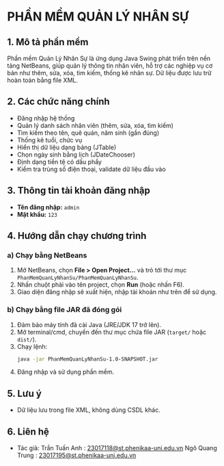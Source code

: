 # PHẦN MỀM QUẢN LÝ NHÂN SỰ

## 1. Mô tả phần mềm
Phần mềm Quản Lý Nhân Sự là ứng dụng Java Swing phát triển trên nền tảng NetBeans, giúp quản lý thông tin nhân viên, hỗ trợ các nghiệp vụ cơ bản như thêm, sửa, xóa, tìm kiếm, thống kê nhân sự. Dữ liệu được lưu trữ hoàn toàn bằng file XML.

## 2. Các chức năng chính
- Đăng nhập hệ thống
- Quản lý danh sách nhân viên (thêm, sửa, xóa, tìm kiếm)
- Tìm kiếm theo tên, quê quán, năm sinh (gần đúng)
- Thống kê tuổi, chức vụ
- Hiển thị dữ liệu dạng bảng (JTable)
- Chọn ngày sinh bằng lịch (JDateChooser)
- Định dạng tiền tệ có dấu phẩy
- Kiểm tra trùng số điện thoại, validate dữ liệu đầu vào

## 3. Thông tin tài khoản đăng nhập
- **Tên đăng nhập:** `admin`
- **Mật khẩu:** `123`

## 4. Hướng dẫn chạy chương trình
### a) Chạy bằng NetBeans
1. Mở NetBeans, chọn **File > Open Project...** và trỏ tới thư mục `PhanMemQuanLyNhanSu/PhanMemQuanLyNhanSu`.
2. Nhấn chuột phải vào tên project, chọn **Run** (hoặc nhấn F6).
3. Giao diện đăng nhập sẽ xuất hiện, nhập tài khoản như trên để sử dụng.

### b) Chạy bằng file JAR đã đóng gói
1. Đảm bảo máy tính đã cài Java (JRE/JDK 17 trở lên).
2. Mở terminal/cmd, chuyển đến thư mục chứa file JAR (`target/` hoặc `dist/`).
3. Chạy lệnh:
   ```sh
   java -jar PhanMemQuanLyNhanSu-1.0-SNAPSHOT.jar
   ```
4. Đăng nhập và sử dụng phần mềm.

## 5. Lưu ý
- Dữ liệu lưu trong file XML, không dùng CSDL khác.

## 6. Liên hệ
- Tác giả: Trần Tuấn Anh    : 23017118@st.phenikaa-uni.edu.vn
           Ngô Quang Trung  : 23017195@st.phenikaa-uni.edu.vn
